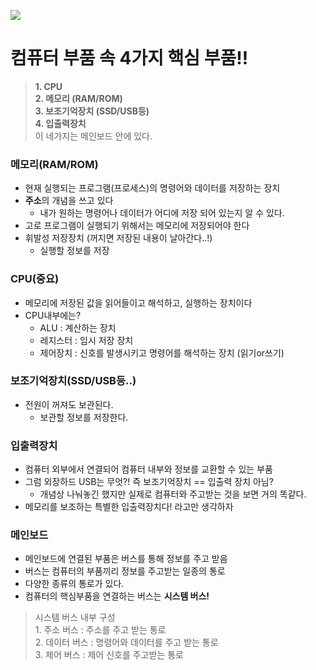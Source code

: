 ![](https://velog.velcdn.com/images/hongxeob/post/b2238aef-e6b1-44b9-9cb4-fe182e7a09f5/image.png)

# 컴퓨터 부품 속 4가지 핵심 부품!!

> **1\. CPU**  
> **2\. 메모리 (RAM/ROM)**  
> **3\. 보조기억장치 (SSD/USB등)**  
> **4\. 입출력장치**   
> 이 네가지는 메인보드 안에 있다.

### 메모리(RAM/ROM)

-   현재 실행되는 프로그램(프로세스)의 명령어와 데이터를 저장하는 장치
-   **주소**의 개념을 쓰고 있다
    -   내가 원하는 명령어나 데이터가 어디에 저장 되어 있는지 알 수 있다.
-   고로 프로그램이 실행되기 위해서는 메모리에 저장되어야 한다
-   휘발성 저장장치 (꺼지면 저장된 내용이 날아간다..!)
    -   실행할 정보를 저장

### CPU(중요)

-   메모리에 저장된 값을 읽어들이고 해석하고, 실행하는 장치이다
-   CPU내부에는?
    -   ALU : 계산하는 장치
    -   레지스터 : 임시 저장 장치
    -   제어장치 : 신호를 발생시키고 명령어를 해석하는 장치 (읽기or쓰기)

### 보조기억장치(SSD/USB등..)

-   전원이 꺼져도 보관된다.
    -   보관할 정보를 저장한다.

### 입출력장치

-   컴퓨터 외부에서 연결되어 컴퓨터 내부와 정보를 교환할 수 있는 부품
-   그럼 외장하드 USB는 무엇?! 즉 보조기억장치 == 입출력 장치 아님?
    -   개념상 나눠놓긴 했지만 실제로 컴퓨터와 주고받는 것을 보면 거의 똑같다.
-   메모리를 보조하는 특별한 입출력장치다! 라고만 생각하자

### 메인보드

-   메인보드에 연결된 부품은 버스를 통해 정보를 주고 받음
-   버스는 컴퓨터의 부품끼리 정보를 주고받는 일종의 통로
-   다양한 종류의 통로가 있다.
-   컴퓨터의 핵심부품을 연결하는 버스는 **시스템 버스!**

> 시스템 버스 내부 구성  
> 1\. 주소 버스 : 주소를 주고 받는 통로  
> 2\. 데이터 버스 : 명령어와 데이터를 주고 받는 통로  
> 3. 제어 버스 : 제어 신호를 주고받는 통로             